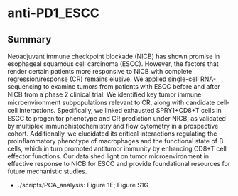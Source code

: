 # anti-PD1_ESCC

## Summary
Neoadjuvant immune checkpoint blockade (NICB) has shown promise in esophageal squamous cell carcinoma (ESCC). However, the factors that render certain patients more responsive to NICB with complete regression/response (CR) remains elusive. We applied single-cell RNA-sequencing to examine tumors from patients with ESCC before and after NICB from a phase 2 clinical trial. We identiﬁed key tumor immune microenvironment subpopulations relevant to CR, along with candidate cell-cell interactions. Speciﬁcally, we linked exhausted SPRY1+CD8+T cells in ESCC to progenitor phenotype and CR prediction under NICB, as validated by multiplex immunohistochemistry and flow cytometry in a prospective cohort. Additionally, we elucidated its critical interactions regulating the proinflammatory phenotype of macrophages and the functional state of B cells, which in turn promoted antitumor immunity by enhancing CD8+T cell effector functions. Our data shed light on tumor microenvironment in effective response to NICB for ESCC and provide foundational resources for future mechanistic studies.



* ./scripts/PCA_analysis: Figure 1E; Figure S1G
